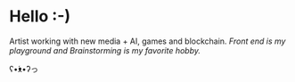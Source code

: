 # Hello :-)

Artist working with new media + AI, games and blockchain. *Front end is my playground and Brainstorming is my favorite hobby.*

 ʕ•́ᴥ•̀ʔっ
